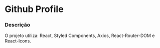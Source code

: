 # Github Profile

### Descrição
O projeto utiliza: React, Styled Components, Axios, React-Router-DOM e React-Icons.

